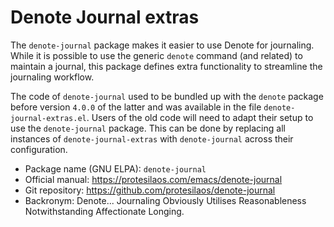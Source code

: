 # Denote Journal extras

The `denote-journal` package makes it easier to use Denote for
journaling. While it is possible to use the generic `denote` command
(and related) to maintain a journal, this package defines extra
functionality to streamline the journaling workflow.

The code of `denote-journal` used to be bundled up with the `denote`
package before version `4.0.0` of the latter and was available in the
file `denote-journal-extras.el`. Users of the old code will need to
adapt their setup to use the `denote-journal` package. This can be
done by replacing all instances of `denote-journal-extras` with
`denote-journal` across their configuration.

+ Package name (GNU ELPA): `denote-journal`
+ Official manual: <https://protesilaos.com/emacs/denote-journal>
+ Git repository: <https://github.com/protesilaos/denote-journal>
+ Backronym: Denote... Journaling Obviously Utilises Reasonableness
  Notwithstanding Affectionate Longing.
